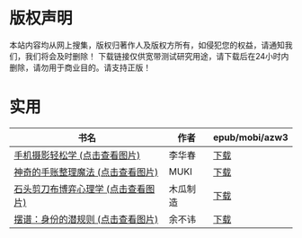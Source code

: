 # 版权声明

本站内容均从网上搜集，版权归著作人及版权方所有，如侵犯您的权益，请通知我们，我们将会及时删除！ 下载链接仅供宽带测试研究用途，请下载后在24小时内删除，请勿用于商业目的。请支持正版！

# 实用

| 书名 | 作者 | epub/mobi/azw3 |
| --- | --- | --- |
| [手机摄影轻松学 (点击查看图片)](https://www.dushupai.com/attachment/2024/06/09/c039da526a1a9206.jpg) | 李华春 | [下载](https://url89.ctfile.com/f/31084289-1356985684-e8624f?p=8866) |
| [神奇的手账整理魔法 (点击查看图片)](https://www.dushupai.com/attachment/2024/06/06/132e44de10ecfcf7.jpg) | MUKI | [下载](https://url89.ctfile.com/f/31084289-1357033114-327d0f?p=8866) |
| [石头剪刀布博弈心理学 (点击查看图片)](https://www.dushupai.com/attachment/2024/06/01/b0ac3603a8b74244.jpg) | 木瓜制造 | [下载](https://url89.ctfile.com/f/31084289-1357007338-0946f5?p=8866) |
| [摆谱：身份的潜规则 (点击查看图片)](https://www.dushupai.com/attachment/2024/06/01/a314aa7a3f51ec2a.jpg) | 余不讳 | [下载](https://url89.ctfile.com/f/31084289-1357007296-2c1c04?p=8866) |
